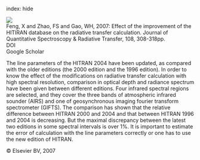 index: hide

<div class="Citation">
    <div class="Citation-thumb CitationThumb-linked"  data-href="https://doi.org/10.1016/j.jqsrt.2007.04.003">
      <img src="https://static.claimspace.cloud/climate-study-static/refs/thumbs/8/Feng_et_al_2007-thumb.png" />
    </div>

  <div class="Citation-body">
    <div class="Citation-text">Feng, X and Zhao, FS and Gao, WH, 2007: Effect of the improvement of the HITIRAN database on the radiative transfer calculation. <span class="Article-journal">Journal of Quantitative Spectroscopy & Radiative Transfer, </span><span class="Article-volume">108, </span>308-318pp.</div>
    <div class="Citation-links">
      <div class="CitationLink" data-href="https://doi.org/10.1016/j.jqsrt.2007.04.003">
        <div class="CitationLink-icon CitationLink-Doi"></div>
        <div class="CitationLink-text">DOI</div>
      </div>
      <div class="CitationLink" data-href="https://scholar.google.com/scholar?q=10.1016/j.jqsrt.2007.04.003">
        <div class="CitationLink-icon CitationLink-Scholar"></div>
        <div class="CitationLink-text">Google Scholar</div>
      </div>
    </div>
  </div>
</div>

The line parameters of the HITRAN 2004 have been updated, as compared with the older editions (the 2000 edition and the 1996 edition). In order to know the effect of the modifications on radiative transfer calculation with high spectral resolution, comparison in optical depth and radiance spectrum have been given between different editions. Four infrared spectral regions are selected, and they cover the three bands of atmospheric infrared sounder (AIRS) and one of geosynchronous imaging fourier transform spectrometer (GIFTS). The comparison has shown that the relative difference between HITRAN 2000 and 2004 and that between HITRAN 1996 and 2004 is decreasing. But the maximal discrepancy between the latest two editions in some spectral intervals is over 1%. It is important to estimate the error of calculation with the line parameters correctly or one has to use the new edition of HITRAN.

<div class="Citation-copy">
&copy; Elsevier BV, 2007
</div>